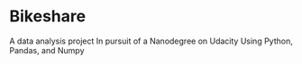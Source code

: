 # Bikeshare
A data analysis project In pursuit of a Nanodegree on Udacity Using Python, Pandas, and Numpy
